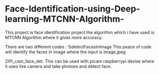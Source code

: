 # Face-Identification-using-Deep-learning-MTCNN-Algorithm-
This project is face identification project the algorithm which i have used is MTCNN Algorithm where it gives more accuracy.


There are two different codes :
1)detectFacesInImage
       This peace of code will identify the faces in image where the input is image.jpeg
       
2)Pi_cam_face_det:
       This can be used with picam raspberrypi devise where it uses live camera and take photoes and detect face.
